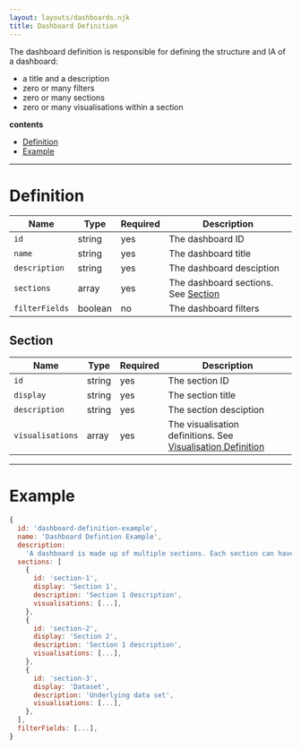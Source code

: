 ```yaml
---
layout: layouts/dashboards.njk
title: Dashboard Definition
---
```

The dashboard definition is responsible for defining the structure and IA of a dashboard:

- a title and a description
- zero or many filters
- zero or many sections
- zero or many visualisations within a section

**contents**
- [Definition](#definition)
- [Example](#example)

<hr class='dpr-docs-hr'/>

# Definition

| Name          | Type    | Required | Description                                                             |
| --------------| ------- | -------- | ------------------------------------------------------------------------|
| `id`          | string  | yes      | The dashboard ID                                                        |
| `name`        | string  | yes      | The dashboard title                                                     |
| `description` | string  | yes      | The dashboard desciption                                                |
| `sections`    | array   | yes      | The dashboard sections. See [Section](#section)                         |
| `filterFields`| boolean | no       | The dashboard filters                                                   |

## Section

| Name             | Type    | Required | Description                                                          |
| -----------------| ------- | -------- | ---------------------------------------------------------------------|
| `id`             | string  | yes      | The section ID                                                       |
| `display`        | string  | yes      | The section title                                                    |
| `description`    | string  | yes      | The section desciption                                               | 
| `visualisations` | array   | yes      | The visualisation definitions. See [Visualisation Definition](/dashboards/visualisations/visualisation-definition/)   |

<hr class='dpr-docs-hr'/>

# Example

```js
{
  id: 'dashboard-definition-example',
  name: 'Dashboard Defintion Example',
  description:
    'A dashboard is made up of multiple sections. Each section can have a title, description, and multiple visualisation types',
  sections: [
    {
      id: 'section-1',
      display: 'Section 1',
      description: 'Section 1 description',
      visualisations: [...],
    },
    {
      id: 'section-2',
      display: 'Section 2',
      description: 'Section 1 description',
      visualisations: [...],
    },
    {
      id: 'section-3',
      display: 'Dataset',
      description: 'Underlying data set',
      visualisations: [...],
    },
  ],
  filterFields: [...],
}
```


